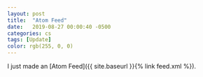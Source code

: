 ```yaml
---
layout: post
title:  "Atom Feed"
date:   2019-08-27 00:00:40 -0500
categories: cs
tags: [Update]
color: rgb(255, 0, 0)
---
```


I just made an [Atom Feed]({{ site.baseurl }}{% link feed.xml %}).